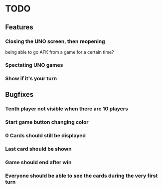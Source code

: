 # TODO

## Features

### Closing the UNO screen, then reopening
being able to go AFK from a game for a certain time?

### Spectating UNO games

### Show if it's your turn

## Bugfixes

### Tenth player not visible when there are 10 players

### Start game button changing color

### 0 Cards should still be displayed

### Last card should be shown

### Game should end after win

### Everyone should be able to see the cards during the very first turn